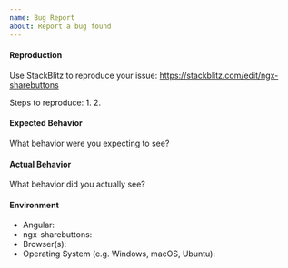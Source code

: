 ```yaml
---
name: Bug Report
about: Report a bug found
---
```



#### Reproduction

Use StackBlitz to reproduce your issue: https://stackblitz.com/edit/ngx-sharebuttons

Steps to reproduce:
1. 
2. 
 
 
#### Expected Behavior

What behavior were you expecting to see?


#### Actual Behavior

What behavior did you actually see?


#### Environment

- Angular:
- ngx-sharebuttons:
- Browser(s):
- Operating System (e.g. Windows, macOS, Ubuntu): 
